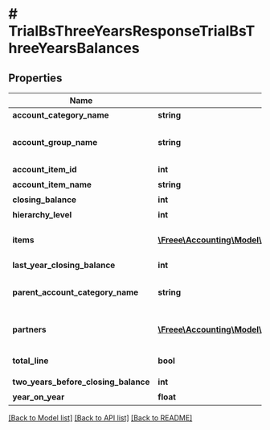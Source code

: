 # # TrialBsThreeYearsResponseTrialBsThreeYearsBalances

## Properties

Name | Type | Description | Notes
------------ | ------------- | ------------- | -------------
**account_category_name** | **string** | 勘定科目カテゴリー名 | [optional] 
**account_group_name** | **string** | 決算書表示名(account_item_display_type:group指定時に決算書表示名の時のみ含まれる) | [optional] 
**account_item_id** | **int** | 勘定科目ID(勘定科目の時のみ含まれる) | [optional] 
**account_item_name** | **string** | 勘定科目名(勘定科目の時のみ含まれる) | [optional] 
**closing_balance** | **int** | 期末残高 | [optional] 
**hierarchy_level** | **int** | 階層レベル | [optional] 
**items** | [**\Freee\Accounting\Model\TrialBsThreeYearsResponseTrialBsThreeYearsItems[]**](TrialBsThreeYearsResponseTrialBsThreeYearsItems.md) | breakdown_display_type:item, account_item_display_type:account_item指定時のみ含まれる | [optional] 
**last_year_closing_balance** | **int** | 前年度期末残高 | [optional] 
**parent_account_category_name** | **string** | 上位勘定科目カテゴリー名(勘定科目カテゴリーの時のみ、上層が存在する場合含まれる) | [optional] 
**partners** | [**\Freee\Accounting\Model\TrialBsThreeYearsResponseTrialBsThreeYearsPartners[]**](TrialBsThreeYearsResponseTrialBsThreeYearsPartners.md) | breakdown_display_type:partner, account_item_display_type:account_item指定時のみ含まれる | [optional] 
**total_line** | **bool** | 合計行(勘定科目カテゴリーの時のみ含まれる) | [optional] 
**two_years_before_closing_balance** | **int** | 前々年度期末残高 | [optional] 
**year_on_year** | **float** | 前年比 | [optional] 

[[Back to Model list]](../../README.md#documentation-for-models) [[Back to API list]](../../README.md#documentation-for-api-endpoints) [[Back to README]](../../README.md)


